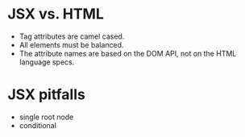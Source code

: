 JSX vs. HTML
============
 - Tag attributes are camel cased.
 - All elements must be balanced.
 - The attribute names are based on the DOM API, not on the HTML language specs.

 JSX pitfalls
 ============
 - single root node
 - conditional